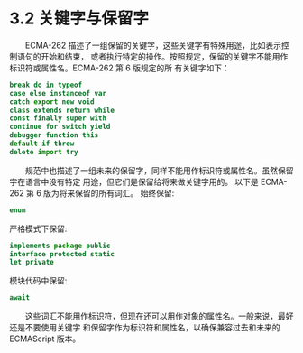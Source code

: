 # 3.2 关键字与保留字
&emsp;&emsp;ECMA-262 描述了一组保留的关键字，这些关键字有特殊用途，比如表示控制语句的开始和结束，
或者执行特定的操作。按照规定，保留的关键字不能用作标识符或属性名。ECMA-262 第 6 版规定的所
有关键字如下：
```js
break do in typeof 
case else instanceof var 
catch export new void 
class extends return while 
const finally super with 
continue for switch yield 
debugger function this 
default if throw 
delete import try
```
&emsp;&emsp;规范中也描述了一组未来的保留字，同样不能用作标识符或属性名。虽然保留字在语言中没有特定
用途，但它们是保留给将来做关键字用的。
以下是 ECMA-262 第 6 版为将来保留的所有词汇。
始终保留: 
```js
enum 
```
严格模式下保留: 
```js
implements package public 
interface protected static 
let private 
```
模块代码中保留: 
```js
await
```
&emsp;&emsp;这些词汇不能用作标识符，但现在还可以用作对象的属性名。一般来说，最好还是不要使用关键字
和保留字作为标识符和属性名，以确保兼容过去和未来的 ECMAScript 版本。